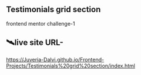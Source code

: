 ## Testimonials grid section
frontend mentor challenge-1
## 🛰️live site URL- 
https://Juveria-Dalvi.github.io/Frontend-Projects/Testimonials%20grid%20section/index.html

